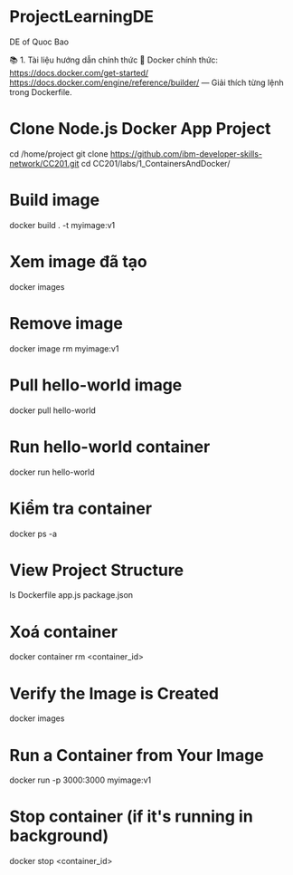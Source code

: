 # ProjectLearningDE
DE of Quoc Bao

📚 1. Tài liệu hướng dẫn chính thức
🔗 Docker chính thức:
https://docs.docker.com/get-started/
https://docs.docker.com/engine/reference/builder/ — Giải thích từng lệnh trong Dockerfile.

# Clone Node.js Docker App Project
cd /home/project
git clone https://github.com/ibm-developer-skills-network/CC201.git
cd CC201/labs/1_ContainersAndDocker/
# Build image
docker build . -t myimage:v1

# Xem image đã tạo
docker images

# Remove image
docker image rm myimage:v1

# Pull hello-world image
docker pull hello-world

# Run hello-world container
docker run hello-world

# Kiểm tra container
docker ps -a

# View Project Structure
ls
Dockerfile  app.js  package.json

# Xoá container
docker container rm <container_id>

# Verify the Image is Created
docker images

# Run a Container from Your Image
docker run -p 3000:3000 myimage:v1

# Stop container (if it's running in background)
docker stop <container_id>


